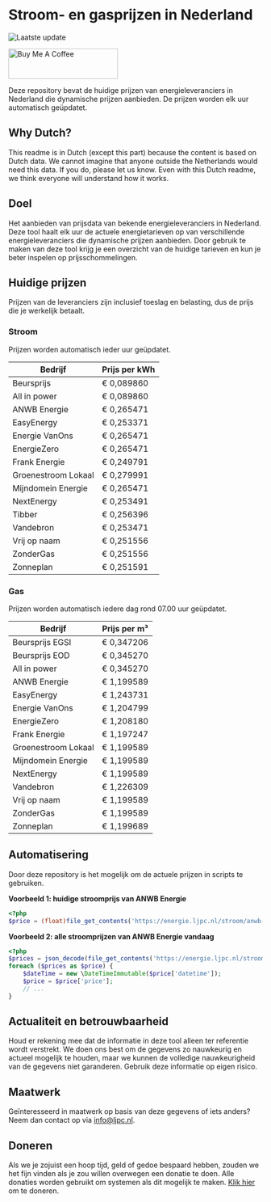 # Stroom- en gasprijzen in Nederland

![Laatste update](https://img.shields.io/badge/laatste%20update-2025--05--14%2001%3A00%20CET-brightgreen)

<a href="https://www.buymeacoffee.com/Lars-" target="_blank"><img src="https://cdn.buymeacoffee.com/buttons/v2/default-orange.png" alt="Buy Me A Coffee" height="60" style="height: 60px !important;width: 217px !important;" ></a>

Deze repository bevat de huidige prijzen van energieleveranciers in Nederland die dynamische prijzen aanbieden. De prijzen worden elk uur automatisch geüpdatet.

## Why Dutch?

This readme is in Dutch (except this part) because the content is based on Dutch data. We cannot imagine that anyone outside the Netherlands would need this data. If you do, please let us know. Even with this Dutch readme, we think
everyone will understand how it works.

## Doel

Het aanbieden van prijsdata van bekende energieleveranciers in Nederland. Deze tool haalt elk uur de actuele energietarieven op van verschillende energieleveranciers die dynamische prijzen aanbieden. Door gebruik te maken van deze tool
krijg je een overzicht van de huidige tarieven en kun je beter inspelen op prijsschommelingen.

## Huidige prijzen

Prijzen van de leveranciers zijn inclusief toeslag en belasting, dus de prijs die je werkelijk betaalt.

### Stroom

Prijzen worden automatisch ieder uur geüpdatet.

 Bedrijf | Prijs per kWh 
---------|---------------
Beursprijs | € 0,089860
All in power | € 0,089860
ANWB Energie | € 0,265471
EasyEnergy | € 0,253371
Energie VanOns | € 0,265471
EnergieZero | € 0,265471
Frank Energie | € 0,249791
Groenestroom Lokaal | € 0,279991
Mijndomein Energie | € 0,265471
NextEnergy | € 0,253491
Tibber | € 0,256396
Vandebron | € 0,253471
Vrij op naam | € 0,251556
ZonderGas | € 0,251556
Zonneplan | € 0,251591


### Gas

Prijzen worden automatisch iedere dag rond 07.00 uur geüpdatet.

 Bedrijf | Prijs per m³ 
---------|--------------
Beursprijs EGSI | € 0,347206
Beursprijs EOD | € 0,345270
All in power | € 0,345270
ANWB Energie | € 1,199589
EasyEnergy | € 1,243731
Energie VanOns | € 1,204799
EnergieZero | € 1,208180
Frank Energie | € 1,197247
Groenestroom Lokaal | € 1,199589
Mijndomein Energie | € 1,199589
NextEnergy | € 1,199589
Vandebron | € 1,226309
Vrij op naam | € 1,199589
ZonderGas | € 1,199589
Zonneplan | € 1,199689


## Automatisering

Door deze repository is het mogelijk om de actuele prijzen in scripts te gebruiken.

**Voorbeeld 1: huidige stroomprijs van ANWB Energie**

```php
<?php
$price = (float)file_get_contents('https://energie.ljpc.nl/stroom/anwb-energie-nu.txt');

```

**Voorbeeld 2: alle stroomprijzen van ANWB Energie vandaag**

```php
<?php
$prices = json_decode(file_get_contents('https://energie.ljpc.nl/stroom/all-in-power-vandaag.json'),true);
foreach ($prices as $price) {
    $dateTime = new \DateTimeImmutable($price['datetime']);
    $price = $price['price'];
    // ...
}
```

## Actualiteit en betrouwbaarheid

Houd er rekening mee dat de informatie in deze tool alleen ter referentie wordt verstrekt. We doen ons best om de gegevens zo nauwkeurig en actueel mogelijk te houden, maar we kunnen de volledige nauwkeurigheid van de gegevens niet
garanderen. Gebruik deze informatie op eigen risico.

## Maatwerk

Geïnteresseerd in maatwerk op basis van deze gegevens of iets anders? Neem dan contact op
via [info@ljpc.nl](mailto:info@ljpc.nl?subject=Energie%20prijzen).

## Doneren

Als we je zojuist een hoop tijd, geld of gedoe bespaard hebben, zouden we het fijn vinden als je zou willen overwegen een
donatie te doen. Alle donaties worden gebruikt om systemen als dit mogelijk te
maken. [Klik hier](https://www.buymeacoffee.com/Lars-) om te doneren.
